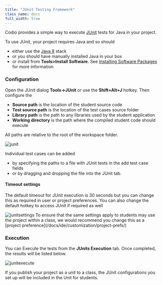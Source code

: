 ```yaml
---
title: "JUnit Testing Framework"
class_name: docs
full_width: true
---
```


Codio provides a simple way to execute [JUnit](http://junit.org/junit4/) tests for Java in your project. 

To use JUnit, your project requires Java and so should 

- either use the [Java 8](https://codio.com/home/stacks/cf71b65b-ab7a-4f9b-9885-34009fccb476/?tab=details) stack 
- or you should have manually installed Java in your box 
- or install from **Tools>Install Software**. See [Installing Software Packages](/docs/ide/boxes/installsw/box-parts/) for more information

### Configuration
Open the JUnit dialog **Tools->JUnit** or use the **Shift+Alt+J** hotkey. Then configure the 

- **Source path** is the location of the student source code
- **Test source path** is the location of the test cases source folder
- **Library path** is the path to any libraries used by the student application
- **Working directory** is the path where the compiled student code should execute

All paths are relative to the root of the workspace folder.

<img alt="junit" src="/img/docs/junit.png" class="simple"/>

Individual test cases can be added 

- by specifying the paths to a file with JUnit tests in the add test case fields 
- or by dragging and dropping the file into the JUnit tab.

#### Timeout settings

The default timeout for JUnit execution is 30 seconds but you can change this as required in user or project preferences. You can also change the default hotkey to access JUnit if required as well

<img alt="junitsettings" src="/img/docs/junitsettings.png" class="simple"/>
To ensure that the same settings apply to students may use the project within a class, we would recommend you change this as a [project preference](/docs/ide/customization/project-prefs/)

### Execution
You can Execute the tests from the **JUnits Execution** tab. Once completed, the results will be listed below.

<img alt="junitexecute" src="/img/docs/junitexecution.png" class="simple"/>

If you publish your project as a unit to a class, the JUnit configurations you set up will be included in the Unit for students.